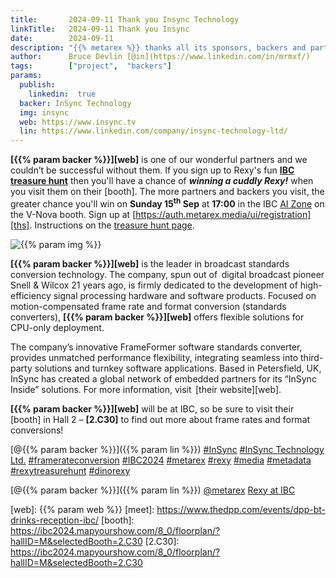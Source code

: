 ```yaml
---
title:       2024-09-11 Thank you Insync Technology
linkTitle:   2024-09-11 Thank you Insync
date:        2024-09-11
description: "{{% metarex %}} thanks all its sponsors, backers and partners"
author:      Bruce Devlin [@in](https://www.linkedin.com/in/mrmxf/)
tags:        ["project",  "backers"]
params:
  publish:
    linkedin:  true
  backer: InSync Technology
  img: insync
  web: https://www.insync.tv
  lin: https://www.linkedin.com/company/insync-technology-ltd/
---
```


**[{{% param backer %}}][web]** is one of our wonderful partners and we
couldn’t be successful without them. If you sign up to Rexy's fun **[IBC
treasure hunt][ths]** then you'll have a chance of ***winning a cuddly Rexy!***
when you visit them on their [booth]. The more partners and backers you visit,
the greater chance you'll win on **Sunday 15<sup>th</sup> Sep** at **17:00** in
the IBC [AI Zone][rxydraw] on the V-Nova booth. Sign up at
[https://auth.metarex.media/ui/registration][ths]. Instructions on the [treasure hunt
page][thp].

<img  class = "ui centered large bordered rounded image" src = "featured-{{% param img
%}}.png" alt = "{{% param img %}}">

**[{{% param backer %}}][web]** is the leader in broadcast standards conversion
technology. The company, spun out of  digital broadcast pioneer Snell & Wilcox
21 years ago, is firmly dedicated to the development of high-efficiency signal
processing hardware and software products. Focused on motion-compensated frame
rate and format conversion (standards converters), **[{{% param backer
%}}][web]** offers flexible solutions for CPU-only deployment.

The company’s innovative FrameFormer software standards converter, provides
unmatched performance flexibility, integrating seamless into third-party
solutions and turnkey software applications. Based in Petersfield, UK, InSync
has created a global network of embedded partners for its “InSync Inside”
solutions. For more information, visit  [their website][web].

**[{{% param backer %}}][web]** will be at IBC, so be sure to visit their
[booth] in Hall 2 – **[2.C30]** to find out more about frame rates and format
conversions!

[@{{% param backer %}}]({{% param lin %}})
[#InSync](https://www.linkedin.com/search/results/all/?keywords=%23insync)
[#InSync Technology Ltd.](https://www.linkedin.com/search/results/all/?keywords=%23InSync%20Technology%20Ltd)
[#framerateconversion](https://www.linkedin.com/search/results/all/?keywords=%23framerateconversion)
[#IBC2024](https://www.linkedin.com/search/results/all/?keywords=%23IBC2024)
[#metarex](https://www.linkedin.com/search/results/all/?keywords=%23metarex)
[#rexy](https://www.linkedin.com/search/results/all/?keywords=%23rexy)
[#media](https://www.linkedin.com/search/results/all/?keywords=%23media)
[#metadata](https://www.linkedin.com/search/results/all/?keywords=%23metadata)
[#rexytreasurehunt](https://www.linkedin.com/search/results/all/?keywords=%23rexytreasurehunt)
[#dinorexy](https://www.linkedin.com/search/results/all/?keywords=%23dinorexy)

<i class = "linkedin icon"></i>[@{{% param backer %}}]({{% param lin %}})
<i class = "linkedin icon"></i>[@metarex][limrx]
<i class = "linkedin icon"></i>[Rexy at IBC][lirxy]

[web]:    {{% param web %}}
[meet]:   https://www.thedpp.com/events/dpp-bt-drinks-reception-ibc/
[booth]:  https://ibc2024.mapyourshow.com/8_0/floorplan/?hallID=M&selectedBooth=2.C30
[2.C30]:  https://ibc2024.mapyourshow.com/8_0/floorplan/?hallID=M&selectedBooth=2.C30

[limrx]:   https://uk.linkedin.com/company/metarex-media
[lirxy]:   https://www.linkedin.com/search/results/all/?keywords=%23ibc2024%20%23metarex%20%23rexy
[rxydraw]: https://ibc2024.mapyourshow.com/8_0/floorplan/?st=keyword&hallID=J&sv=V-NOVA&selectedBooth=14.AI03
[ths]:     https://auth.metarex.media/ui/registration
[thp]:     /project/treasure-hunt/
